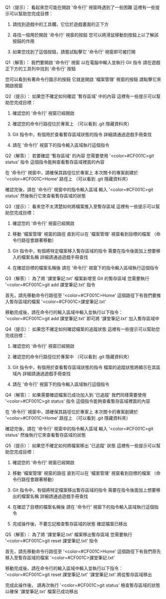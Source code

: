 Q1（提示）：
看起來您可能在開啟 '命令行' 視窗時遇到了一些困難
這裡有一些提示可以幫助您完成目標：

1. 請找到遊戲中的工具欄，它位於遊戲畫面的正下方

2. 尋找一個用於開啟 '命令行' 視窗的按鈕
   您可以將滑鼠移動到按鈕上以了解該按鈕的作用

3. 如果您找到了這個按鈕，請嘗試點擊它
   '命令行' 視窗即可被打開

Q1（解答）：
我們要開啟 '命令行' 視窗
以在電腦中輸入並執行 Git 指令
請在遊戲正下方的工具列中找到 '命令行' 按鈕

您可以看到有著命令行圖示的按鈕
它就是開啟 '檔案管理' 視窗的按鈕
請點擊它來開啟視窗

Q2（提示）：
如果您不確定如何確認 '暫存區域' 中的內容
這裡有一些提示可以幫助您完成目標：

1. 確認您的 '命令行' 視窗已經開啟

2. 確認您的命令行路徑位於專案上
   （可以看到 .git 隱藏資料夾）

3. Git 指令中，有個用於查看暫存區域狀態的指令
   詳細請通過遊戲手冊查找

4. 請在 '命令行' 視窗下的指令輸入區域執行這個指令

Q2（解答）：
若要確認 '暫存區域' 的內容
您需要使用 '<color=#CF001C>git status</color>' 指令 
這個指令能夠查看暫存區域裡面的內容

在 '命令行' 視窗中，請確保其路徑位於專案上
本次關卡的專案創建於 '<color=#CF001C>Home</color>' 路徑上
（可以看到 .git 隱藏資料夾）

確認完後，請在 '命令行' 視窗中的指令輸入區域
輸入 '<color=#CF001C>git status</color>'
然後執行它來查看暫存區域的狀態

Q3（提示）：
看來您不太清楚如何將檔案推入至暫存區域
這裡有一些提示可以幫助您完成目標：

1. 確認您的 '命令行' 視窗已經開啟

2. 移動 '檔案管理' 視窗的路徑
   直到可以在 '檔案管理' 視窗看到目標的檔案
   （命令行路徑會跟著移動）

3. Git 指令中，有個將特定檔案移入暫存區域的指令
   需要在指令後面加上想要移入的檔案名稱
   詳細請通過遊戲手冊查找

4. 在確認目標的檔案名稱後
   請在 '命令行' 視窗下的指令輸入區域執行這個指令
   
Q3（解答）：
為了將 '課堂筆記.txt' 檔案新增至 Git 的暫存區域
您需要執行 '<color=#CF001C>git add 課堂筆記.txt</color>' 指令

首先，請先移動命令行路徑至 '<color=#CF001C>Home</color>'
這個路徑下有我們要推入暫存區域的檔案 '<color=#CF001C>課堂筆記.txt</color>'

移動完成後，請在命令行的輸入區域中輸入並執行以下指令：
'<color=#CF001C>git add 課堂筆記.txt</color>'
即可將 '課堂筆記.txt' 加入暫存區域中

Q4（提示）：
如果您不確定如何確認檔案的追蹤狀態
這裡有一些提示可以幫助您完成目標：

1. 確認您的 '命令行' 視窗已經開啟

2. 確認您的命令行路徑位於專案中
   （可以看到 .git 隱藏資料夾）

3. Git 指令中，有個用於查看暫存區域狀態的指令
   檔案的追蹤狀態將顯示在其區域內
   詳細請通過遊戲手冊查找

4. 請在 '命令行' 視窗下的指令輸入區域執行這個指令


Q4（解答）：
如果需要確認檔案已成功加入到 '已追蹤'
我們同樣需要使用 '<color=#CF001C>git status</color>' 指令 
這個指令能夠查看暫存區域裡面的內容

在 '命令行' 視窗中，請確保其路徑位於專案上
本次關卡的專案創建於 '<color=#CF001C>Home</color>' 路徑上
（可以看到 .git 隱藏資料夾）

確認完後，請在 '命令行' 視窗中的指令輸入區域
輸入 '<color=#CF001C>git status</color>'
然後執行它來查看暫存區域的狀態


Q5（提示）：
如果您不確定如何將檔案移出 '已追蹤' 狀態
這裡有一些提示可以幫助您完成目標：

1. 確認您的 '命令行' 視窗已經開啟

2. 移動 '檔案管理' 視窗的路徑
   直到可以在 '檔案管理' 視窗看到目標的檔案
   （命令行路徑會跟著移動）

3. Git 指令中，有個將特定檔案移出暫存區域的指令
   需要在指令後面加上想要移出的檔案名稱
   詳細請通過遊戲手冊查找
   
4. 在確認了目標的檔案名稱後
   請在 '命令行' 視窗下的指令輸入區域執行這個指令

5. 完成操作後，不要忘記檢查暫存區域的狀態
   確認檔案已移出

Q5（解答）：
為了將 '課堂筆記.txt' 檔案移出暫存區域
您需要執行 '<color=#CF001C>git reset 課堂筆記.txt</color>' 指令

首先，請先移動命令行路徑至 '<color=#CF001C>Home</color>'
這個路徑下有我們原先移入至暫存區域的檔案 '<color=#CF001C>課堂筆記.txt</color>'

移動完成後，請在命令行的輸入區域中輸入並執行以下指令：
'<color=#CF001C>git reset 課堂筆記.txt</color>'
'課堂筆記.txt' 將從暫存區域移出

完成此操作後，
請再次執行 '<color=#CF001C>git status</color>' 檢查暫存區域的狀態
以確保 '課堂筆記.txt' 檔案已成功移出